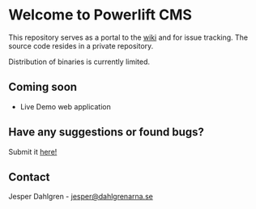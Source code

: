 # Welcome to Powerlift CMS

This repository serves as a portal to the [wiki](https://github.com/J-Dahlgren/PowerliftCMS/wiki) and for issue tracking. The source code resides in a private repository.

Distribution of binaries is currently limited.

## Coming soon

- Live Demo web application

## Have any suggestions or found bugs?
Submit it [here!](https://gitreports.com/issue/J-Dahlgren/PowerliftCMS)

## Contact

Jesper Dahlgren - jesper@dahlgrenarna.se

